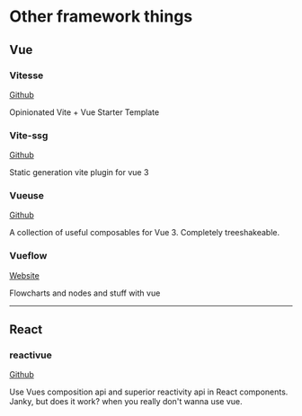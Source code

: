 # Other framework things

## Vue

### Vitesse

[Github](https://github.com/antfu/vitesse)

Opinionated Vite + Vue Starter Template

### Vite-ssg

[Github](https://github.com/antfu/vite-ssg)

Static generation vite plugin for vue 3

### Vueuse

[Github](https://github.com/vueuse/vueuse)

A collection of useful composables for Vue 3. Completely treeshakeable.

### Vueflow

[Website](https://vueflow.dev/)

Flowcharts and nodes and stuff with vue

---

## React

### reactivue

[Github](https://github.com/antfu/reactivue)

Use Vues composition api and superior reactivity api in React components.
Janky, but does it work? when you really don't wanna use vue.
